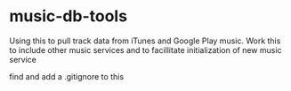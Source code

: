 # music-db-tools

Using this to pull track data from iTunes and Google Play music. Work this to include other music services and to facillitate initialization of new music service


find and add a .gitignore to this
